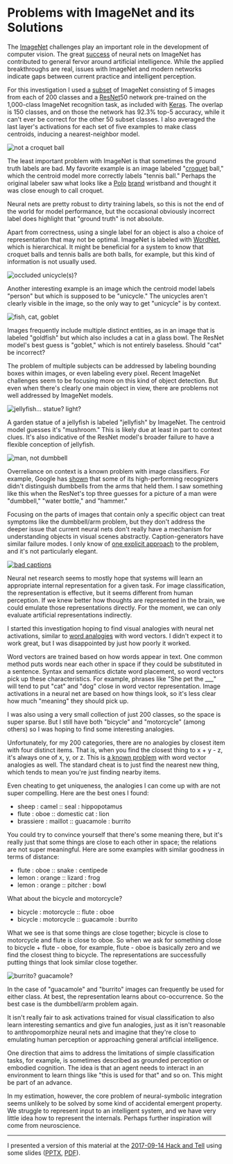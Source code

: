 # Problems with ImageNet and its Solutions

The [ImageNet](http://www.image-net.org/) challenges play an important role in the development of computer vision. The great [success](https://papers.nips.cc/paper/4824-imagenet-classification-with-deep-convolutional-neural-networks) of neural nets on ImageNet has contributed to general fervor around artificial intelligence. While the applied breakthroughs are real, issues with ImageNet and modern networks indicate gaps between current practice and intelligent perception.

For this investigation I used a [subset](/20170430-sampling_imagenet/) of ImageNet consisting of 5 images from each of 200 classes and a [ResNet](https://arxiv.org/abs/1512.03385)50 network pre-trained on the 1,000-class ImageNet recognition task, as included with [Keras](https://keras.io/). The overlap is 150 classes, and on those the network has 92.3% top-5 accuracy, while it can't ever be correct for the other 50 subset classes. I also averaged the last layer's activations for each set of five examples to make class centroids, inducing a nearest-neighbor model.

![not a croquet ball](img/n03134739_1193_croquet_ball.jpg)

The least important problem with ImageNet is that sometimes the ground truth labels are bad. My favorite example is an image labeled "[croquet](https://en.wikipedia.org/wiki/Croquet) ball," which the centroid model more correctly labels "tennis ball." Perhaps the original labeler saw what looks like a [Polo](https://en.wikipedia.org/wiki/Polo) [brand](https://en.wikipedia.org/wiki/Ralph_Lauren_Corporation) wristband and thought it was close enough to call croquet.

Neural nets are pretty robust to dirty training labels, so this is not the end of the world for model performance, but the occasional obviously incorrect label does highlight that "ground truth" is not absolute.

Apart from correctness, using a single label for an object is also a choice of representation that may not be optimal. ImageNet is labeled with [WordNet](https://wordnet.princeton.edu/), which is hierarchical. It might be beneficial for a system to know that croquet balls and tennis balls are both balls, for example, but this kind of information is not usually used.

![occluded unicycle(s)?](img/n04509417_4503_unicycle.jpg)

Another interesting example is an image which the centroid model labels "person" but which is supposed to be "unicycle." The unicycles aren't clearly visible in the image, so the only way to get "unicycle" is by context.

![fish, cat, goblet](img/n01443537_4691_goldfish.jpg)

Images frequently include multiple distinct entities, as in an image that is labeled "goldfish" but which also includes a cat in a glass bowl. The ResNet model's best guess is "goblet," which is not entirely baseless. Should "cat" be incorrect?

The problem of multiple subjects can be addressed by labeling bounding boxes within images, or even labeling every pixel. Recent ImageNet challenges seem to be focusing more on this kind of object detection. But even when there's clearly one main object in view, there are problems not well addressed by ImageNet models.

![jellyfish... statue? light?](img/n01910747_13396_jellyfish.jpg)

A garden statue of a jellyfish is labeled "jellyfish" by ImageNet. The centroid model guesses it's "mushroom." This is likely due at least in part to context clues. It's also indicative of the ResNet model's broader failure to have a flexible conception of jellyfish.

![man, not dumbbell](img/n00007846_98724_person.jpg)

Overreliance on context is a known problem with image classifiers. For example, Google has [shown](https://research.googleblog.com/2015/06/inceptionism-going-deeper-into-neural.html) that some of its high-performing recognizers didn't distinguish dumbbells from the arms that held them. I saw something like this when the ResNet's top three guesses for a picture of a man were "dumbbell," "water bottle," and "hammer."

Focusing on the parts of images that contain only a specific object can treat symptoms like the dumbbell/arm problem, but they don't address the deeper issue that current neural nets don't really have a mechanism for understanding objects in visual scenes abstractly. Caption-generators have similar failure modes. I only know of [one explicit approach](https://arxiv.org/abs/1609.05518) to the problem, and it's not particularly elegant.

[![bad captions](img/bad_captions.png)](https://arxiv.org/abs/1604.00289)

Neural net research seems to mostly hope that systems will learn an appropriate internal representation for a given task. For image classification, the representation is effective, but it seems different from human perception. If we knew better how thoughts are represented in the brain, we could emulate those representations directly. For the moment, we can only evaluate artificial representations indirectly.

I started this investigation hoping to find visual analogies with neural net activations, similar to [word analogies](/20170705-word_vectors_and_sat_analogies/) with word vectors. I didn't expect it to work great, but I was disappointed by just how poorly it worked.

Word vectors are trained based on how words appear in text. One common method puts words near each other in space if they could be substituted in a sentence. Syntax and semantics dictate word placement, so word vectors pick up these characteristics. For example, phrases like "She pet the ___" will tend to put "cat" and "dog" close in word vector representation. Image activations in a neural net are based on how things look, so it's less clear how much "meaning" they should pick up.

I was also using a very small collection of just 200 classes, so the space is super sparse. But I still have both "bicycle" and "motorcycle" (among others) so I was hoping to find some interesting analogies.

Unfortunately, for my 200 categories, there are no analogies by closest item with four distinct items. That is, when you find the closest thing to x + y - z, it's always one of x, y, or z. This is [a known problem](http://anthology.aclweb.org/W16-2503) with word vector analogies as well. The standard cheat is to just find the nearest new thing, which tends to mean you're just finding nearby items.

Even cheating to get uniqueness, the analogies I can come up with are not super compelling. Here are the best ones I found:

 * sheep : camel :: seal : hippopotamus
 * flute : oboe :: domestic cat : lion
 * brassiere : maillot :: guacamole : burrito

You could try to convince yourself that there's some meaning there, but it's really just that some things are close to each other in space; the relations are not super meaningful. Here are some examples with similar goodness in terms of distance:

 * flute : oboe :: snake : centipede
 * lemon : orange :: lizard : frog
 * lemon : orange :: pitcher : bowl

What about the bicycle and motorcycle?

 * bicycle : motorcycle :: flute : oboe
 * bicycle : motorcycle :: guacamole : burrito

What we see is that some things are close together; bicycle is close to motorcycle and flute is close to oboe. So when we ask for something close to bicycle + flute - oboe, for example, flute - oboe is basically zero and we find the closest thing to bicycle. The representations are successfully putting things that look similar close together.

![burrito? guacamole?](img/n07880968_4922_burrito.jpg)

In the case of "guacamole" and "burrito" images can frequently be used for either class. At best, the representation learns about co-occurrence. So the best case is the dumbbell/arm problem again.

It isn't really fair to ask activations trained for visual classification to also learn interesting semantics and give fun analogies, just as it isn't reasonable to anthropomorphize neural nets and imagine that they're close to emulating human perception or approaching general artificial intelligence.

One direction that aims to address the limitations of simple classification tasks, for example, is sometimes described as grounded perception or embodied cognition. The idea is that an agent needs to interact in an environment to learn things like "this is used for that" and so on. This might be part of an advance.

In my estimation, however, the core problem of neural-symbolic integration seems unlikely to be solved by some kind of accidental emergent property. We struggle to represent input to an intelligent system, and we have very little idea how to represent the internals. Perhaps further inspiration will come from neuroscience.

---

I presented a version of this material at the [2017-09-14 Hack and Tell](https://www.meetup.com/DC-Hack-and-Tell/events/241002526/) using some slides ([PPTX](hack_and_tell.pptx), [PDF](hack_and_tell.pdf)).
